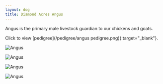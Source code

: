 ```yaml
---
layout: dog
title: Diamond Acres Angus
---
```


Angus is the primary male livestock guardian to our chickens and goats.

Click to view [pedigree](/pedigree/angus pedigree.png){:target="_blank"}.

![Angus](http://farm4.staticflickr.com/3884/14957790896_bfdaa26b91_z_d.jpg)

![Angus](http://farm6.staticflickr.com/5566/14980769335_e16c9eb21f_z_d.jpg)

![Angus](http://farm6.staticflickr.com/5584/14695602958_9e93a255e2_z_d.jpg)

![Angus](http://farm4.staticflickr.com/3922/14902125333_3fc58cdda6_z_d.jpg)
